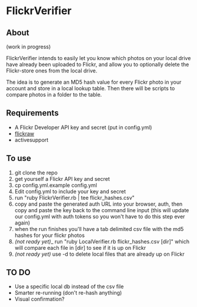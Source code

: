 # FlickrVerifier

## About

(work in progress)

FlickrVerifier intends to easily let you know which photos on your local drive have already been uploaded to Flickr, and allow you to optionally delete the Flickr-store ones from the local drive.

The idea is to generate an MD5 hash value for every Flickr photo in your account and store in a local lookup table. Then there will be scripts to compare photos in a folder to the table.

## Requirements

- A Flickr Developer API key and secret (put in config.yml)
- [flickraw](https://github.com/hanklords/flickraw)
- activesupport

## To use

1. git clone the repo
1. get yourself a Flickr API key and secret
1. cp config.yml.example config.yml
1. Edit config.yml to include your key and secret
1. run "ruby FlickrVerifier.rb | tee flickr_hashes.csv"
1. copy and paste the generated auth URL into your browser, auth, then copy and paste the key back to the command line input (this will update our config.yml with auth tokens so you won't have to do this step ever again)
1. when the run finishes you'll have a tab delimited csv file with the md5 hashes for your flickr photos
1. _(not ready yet)__ run "ruby LocalVerifier.rb flickr_hashes.csv [dir]" which will compare each file in [dir] to see if it is up on Flickr
1. _(not ready yet)_ use -d to delete local files that are already up on Flickr

## TO DO

- Use a specific local db instead of the csv file
- Smarter re-running (don't re-hash anything) 
- Visual confirmation?